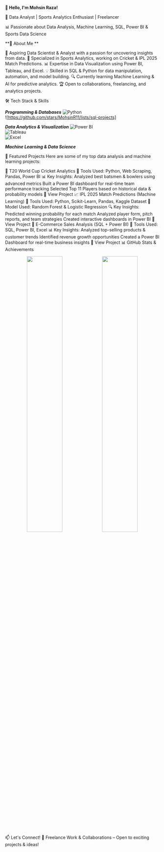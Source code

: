 ****👋 Hello, I'm Mohsin Raza!****

🚀 Data Analyst | Sports Analytics Enthusiast | Freelancer

📊 Passionate about Data Analysis, Machine Learning, SQL, Power BI & Sports Data Science

**🌟 About Me **

🎯 Aspiring Data Scientist & Analyst with a passion for uncovering insights from data.
🏏 Specialized in Sports Analytics, working on Cricket & IPL 2025 Match Predictions.
📊 Expertise in Data Visualization using Power BI, Tableau, and Excel.
💡 Skilled in SQL & Python for data manipulation, automation, and model building.
🔍 Currently learning Machine Learning & AI for predictive analytics.
🏆 Open to collaborations, freelancing, and analytics projects.

🛠 Tech Stack & Skills

***Programming & Databases***
![Python]([https://github.com/stars/MohsinR11/lists/python])  
![https://github.com/stars/MohsinR11/lists/sql-projects]  


***Data Analytics & Visualization***
![Power BI](https://img.shields.io/badge/PowerBI-F2C811?style=flat&logo=powerbi&logoColor=black)  
![Tableau](https://img.shields.io/badge/Tableau-E97627?style=flat&logo=tableau&logoColor=white)  
![Excel](https://img.shields.io/badge/Microsoft%20Excel-217346?style=flat&logo=microsoft-excel&logoColor=white) 


***Machine Learning & Data Science***



📂 Featured Projects
Here are some of my top data analysis and machine learning projects:

🏏 T20 World Cup Cricket Analytics
📌 Tools Used: Python, Web Scraping, Pandas, Power BI
📊 Key Insights:
Analyzed best batsmen & bowlers using advanced metrics
Built a Power BI dashboard for real-time team performance tracking
Selected Top 11 Players based on historical data & probability models
🔗 View Project
📈 IPL 2025 Match Predictions (Machine Learning)
📌 Tools Used: Python, Scikit-Learn, Pandas, Kaggle Dataset
🧠 Model Used: Random Forest & Logistic Regression
🔍 Key Insights:
Predicted winning probability for each match
Analyzed player form, pitch reports, and team strategies
Created interactive dashboards in Power BI
🔗 View Project
🛒 E-Commerce Sales Analysis (SQL + Power BI)
📌 Tools Used: SQL, Power BI, Excel
📊 Key Insights:
Analyzed top-selling products & customer trends
Identified revenue growth opportunities
Created a Power BI Dashboard for real-time business insights
🔗 View Project
📊 GitHub Stats & Achievements
<p align="center"> <img src="https://github-readme-stats.vercel.app/api?username=MohsinR11&show_icons=true&theme=radical" width="48%"> <img src="https://github-readme-streak-stats.herokuapp.com/?user=MohsinR11&theme=radical" width="48%"> </p>
📫 Let's Connect!
💼 Freelance Work & Collaborations – Open to exciting projects & ideas!

